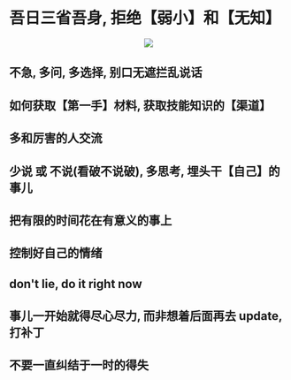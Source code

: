 # 吾日三省吾身, 拒绝【弱小】和【无知】

<p align="center"><img src=https://linmingdao.github.io/blog/assets/ctrl/ctrl.jpg></p>

## 不急, 多问, 多选择, 别口无遮拦乱说话

## 如何获取【第一手】材料, 获取技能知识的【渠道】

## 多和厉害的人交流

## 少说 或 不说(看破不说破), 多思考, 埋头干【自己】的事儿

## 把有限的时间花在有意义的事上

## 控制好自己的情绪

## don't lie, do it right now

## 事儿一开始就得尽心尽力, 而非想着后面再去 update, 打补丁

## 不要一直纠结于一时的得失
